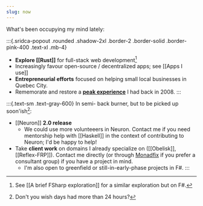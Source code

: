 ```yaml
---
slug: now
---
```


What's been occupying my mind lately:

:::{.sridca-popout .rounded .shadow-2xl .border-2 .border-solid .border-pink-400 .text-xl .mb-4}
- **Explore [[Rust]]** for full-stack web development[^fsharp]
- Increasingly favour open-source / decentralized apps; see [[Apps I use]]
- **Entrepreneurial efforts** focused on helping small local businesses in Quebec City.
- Rememorate and restore a [**peak experience**](http://www.actualfreedom.com.au/library/topics/pce.htm) I had back in 2008.
:::

:::{.text-sm .text-gray-600}
In semi- back burner, but to be picked up soon'ish[^24h]:

- [[Neuron]] **2.0 release**
	- We could use more volunteeers in Neuron. Contact me if you need mentorship help with [[Haskell]] in the context of contributing to Neuron; I'd be happy to help!
- Take **client work** on domains I already specialize on ([[Obelisk]], [[Reflex-FRP]]). Contact me directly (or through [Monadfix](https://monadfix.com/) if you prefer a consultant group) if you have a project in mind.
	- I'm also open to greenfield or still-in-early-phase projects in F#. 
:::

[^fsharp]: See [[A brief FSharp exploration]] for a similar exploration but on F\#.

[^24h]: Don't you wish days had more than 24 hours?

<script 
    crossorigin="anonymous" 
    src="https://cdn.jsdelivr.net/combine/npm/twind/twind.umd.min.js,npm/twind/observe/observe.umd.min.js">
</script>
<script type="text/javascript">
    twind.setup(
      {
        mode: twind.silent,  // Behave well with semantic UI classes
        preflight: false,
      }
    );
    twindObserve.observe(document.documentElement)
</script>
